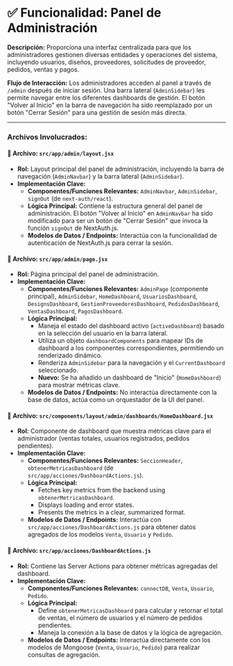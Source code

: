# ✅ Funcionalidad: Panel de Administración

**Descripción:** Proporciona una interfaz centralizada para que los administradores gestionen diversas entidades y operaciones del sistema, incluyendo usuarios, diseños, proveedores, solicitudes de proveedor, pedidos, ventas y pagos.

**Flujo de Interacción:** Los administradores acceden al panel a través de `/admin` después de iniciar sesión. Una barra lateral (`AdminSidebar`) les permite navegar entre los diferentes dashboards de gestión. El botón "Volver al Inicio" en la barra de navegación ha sido reemplazado por un botón "Cerrar Sesión" para una gestión de sesión más directa.

---

### Archivos Involucrados:

#### 📄 **Archivo:** `src/app/admin/layout.jsx`
* **Rol:** Layout principal del panel de administración, incluyendo la barra de navegación (`AdminNavbar`) y la barra lateral (`AdminSidebar`).
* **Implementación Clave:**
    * **Componentes/Funciones Relevantes:** `AdminNavbar`, `AdminSidebar`, `signOut` (de `next-auth/react`).
    * **Lógica Principal:** Contiene la estructura general del panel de administración. El botón "Volver al Inicio" en `AdminNavbar` ha sido modificado para ser un botón de "Cerrar Sesión" que invoca la función `signOut` de NextAuth.js.
    * **Modelos de Datos / Endpoints:** Interactúa con la funcionalidad de autenticación de NextAuth.js para cerrar la sesión.

#### 📄 **Archivo:** `src/app/admin/page.jsx`
* **Rol:** Página principal del panel de administración.
* **Implementación Clave:**
    * **Componentes/Funciones Relevantes:** `AdminPage` (componente principal), `AdminSidebar`, `HomeDashboard`, `UsuariosDashboard`, `DesignsDashboard`, `GestionProveedoresDashboard`, `PedidosDashboard`, `VentasDashboard`, `PagosDashboard`.
    * **Lógica Principal:**
        *   Maneja el estado del dashboard activo (`activeDashboard`) basado en la selección del usuario en la barra lateral.
        *   Utiliza un objeto `dashboardComponents` para mapear IDs de dashboard a los componentes correspondientes, permitiendo un renderizado dinámico.
        *   Renderiza `AdminSidebar` para la navegación y el `CurrentDashboard` seleccionado.
        *   **Nuevo:** Se ha añadido un dashboard de "Inicio" (`HomeDashboard`) para mostrar métricas clave.
    * **Modelos de Datos / Endpoints:** No interactúa directamente con la base de datos, actúa como un orquestador de la UI del panel.

#### 📄 **Archivo:** `src/components/layout/admin/dashboards/HomeDashboard.jsx`
* **Rol:** Componente de dashboard que muestra métricas clave para el administrador (ventas totales, usuarios registrados, pedidos pendientes).
* **Implementación Clave:**
    * **Componentes/Funciones Relevantes:** `SeccionHeader`, `obtenerMetricasDashboard` (de `src/app/acciones/DashboardActions.js`).
    * **Lógica Principal:**
        *   Fetches key metrics from the backend using `obtenerMetricasDashboard`.
        *   Displays loading and error states.
        *   Presents the metrics in a clear, summarized format.
    * **Modelos de Datos / Endpoints:** Interactúa con `src/app/acciones/DashboardActions.js` para obtener datos agregados de los modelos `Venta`, `Usuario` y `Pedido`.

#### 📄 **Archivo:** `src/app/acciones/DashboardActions.js`
* **Rol:** Contiene las Server Actions para obtener métricas agregadas del dashboard.
* **Implementación Clave:**
    * **Componentes/Funciones Relevantes:** `connectDB`, `Venta`, `Usuario`, `Pedido`.
    * **Lógica Principal:**
        *   Define `obtenerMetricasDashboard` para calcular y retornar el total de ventas, el número de usuarios y el número de pedidos pendientes.
        *   Maneja la conexión a la base de datos y la lógica de agregación.
    * **Modelos de Datos / Endpoints:** Interactúa directamente con los modelos de Mongoose (`Venta`, `Usuario`, `Pedido`) para realizar consultas de agregación.
